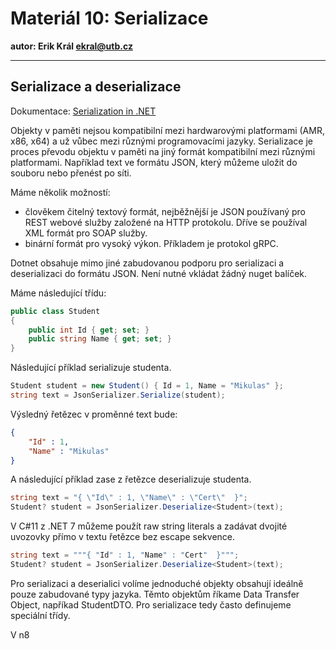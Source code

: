# Materiál 10: Serializace

**autor: Erik Král ekral@utb.cz**

---

## Serializace a deserializace

Dokumentace: [Serialization in .NET](https://learn.microsoft.com/en-us/dotnet/standard/serialization/)

Objekty v paměti nejsou kompatibilní mezi hardwarovými platformami (AMR, x86, x64) a už vůbec mezi různými programovacími jazyky. Serializace je proces převodu objektu v paměti na jiný formát kompatibilní mezi různými platformami. Například text ve formátu JSON, který můžeme uložit do souboru nebo přenést po síti. 

Máme několik možností:

- člověkem čitelný textový formát, nejběžnější je JSON používaný pro REST webové služby založené na HTTP protokolu. Dříve se používal XML formát pro SOAP služby.
- binární formát pro vysoký výkon. Příkladem je protokol gRPC.

Dotnet obsahuje mimo jiné zabudovanou podporu pro serializaci a deserializaci do formátu JSON. Není nutné vkládat žádný nuget balíček.

Máme následující třídu:

```csharp
public class Student
{
    public int Id { get; set; }
    public string Name { get; set; }
}
```

Následující příklad serializuje studenta.


```csharp
Student student = new Student() { Id = 1, Name = "Mikulas" };
string text = JsonSerializer.Serialize(student);
```

Výsledný řetězec v proměnné text bude:
```json
{
    "Id" : 1,
    "Name" : "Mikulas"
}
```

A následující příklad zase z řetězce deserializuje studenta.

```csharp
string text = "{ \"Id\" : 1, \"Name\" : \"Cert\"  }";
Student? student = JsonSerializer.Deserialize<Student>(text);
```

V C#11 z .NET 7 můžeme použít raw string literals a zadávat dvojité uvozovky přímo v textu řetězce bez escape sekvence.
 
 ```csharp
string text = """{ "Id" : 1, "Name" : "Cert"  }""";
Student? student = JsonSerializer.Deserialize<Student>(text);
```

Pro serializaci a deserialici volíme jednoduché objekty obsahují ideálně pouze zabudované typy jazyka. Těmto objektům říkame Data Transfer Object, napříkad StudentDTO. Pro serializace tedy často definujeme speciální třídy.

V n8
